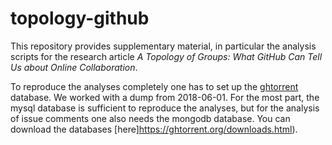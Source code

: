 # topology-github
This repository provides supplementary material, in particular the analysis scripts for the research article *A Topology of Groups: What GitHub Can Tell Us about Online Collaboration*.

To reproduce the analyses completely one has to set up the [ghtorrent](https://ghtorrent.org/) database. We worked with a dump from 2018-06-01. For the most part, the mysql database is sufficient to reproduce the analyses, but for the analysis of issue comments one also needs the mongodb database. You can download the databases [here]https://ghtorrent.org/downloads.html).
